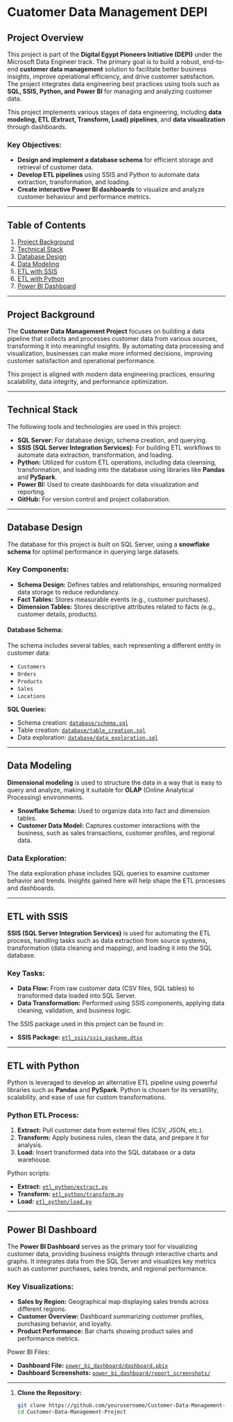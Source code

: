 # Cuatomer Data Management DEPI


## Project Overview

This project is part of the **Digital Egypt Pioneers Initiative (DEPI)** under the Microsoft Data Engineer track. The primary goal is to build a robust, end-to-end **customer data management** solution to facilitate better business insights, improve operational efficiency, and drive customer satisfaction. The project integrates data engineering best practices using tools such as **SQL, SSIS, Python, and Power BI** for managing and analyzing customer data.

This project implements various stages of data engineering, including **data modeling, ETL (Extract, Transform, Load) pipelines**, and **data visualization** through dashboards.

### Key Objectives:
- **Design and implement a database schema** for efficient storage and retrieval of customer data.
- **Develop ETL pipelines** using SSIS and Python to automate data extraction, transformation, and loading.
- **Create interactive Power BI dashboards** to visualize and analyze customer behaviour and performance metrics.

---

## Table of Contents
1. [Project Background](#project-background)
2. [Technical Stack](#technical-stack)
3. [Database Design](#database-design)
4. [Data Modeling](#data-modeling)
5. [ETL with SSIS](#etl-with-ssis)
6. [ETL with Python](#etl-with-python)
7. [Power BI Dashboard](#power-bi-dashboard)


---

## Project Background

The **Customer Data Management Project** focuses on building a data pipeline that collects and processes customer data from various sources, transforming it into meaningful insights. By automating data processing and visualization, businesses can make more informed decisions, improving customer satisfaction and operational performance.

This project is aligned with modern data engineering practices, ensuring scalability, data integrity, and performance optimization.

---

## Technical Stack

The following tools and technologies are used in this project:

- **SQL Server:** For database design, schema creation, and querying.
- **SSIS (SQL Server Integration Services):** For building ETL workflows to automate data extraction, transformation, and loading.
- **Python:** Utilized for custom ETL operations, including data cleansing, transformation, and loading into the database using libraries like **Pandas** and **PySpark**.
- **Power BI:** Used to create dashboards for data visualization and reporting.
- **GitHub:** For version control and project collaboration.

---

## Database Design

The database for this project is built on SQL Server, using a **snowflake schema** for optimal performance in querying large datasets.

### Key Components:
- **Schema Design:** Defines tables and relationships, ensuring normalized data storage to reduce redundancy.
- **Fact Tables:** Stores measurable events (e.g., customer purchases).
- **Dimension Tables:** Stores descriptive attributes related to facts (e.g., customer details, products).

#### Database Schema:

The schema includes several tables, each representing a different entity in customer data:

- `Customers`
- `Orders`
- `Products`
- `Sales`
- `Locations`

**SQL Queries:**
- Schema creation: [`database/schema.sql`](database/schema.sql)
- Table creation: [`database/table_creation.sql`](database/table_creation.sql)
- Data exploration: [`database/data_exploration.sql`](database/data_exploration.sql)

---

## Data Modeling

**Dimensional modeling** is used to structure the data in a way that is easy to query and analyze, making it suitable for **OLAP** (Online Analytical Processing) environments.

- **Snowflake Schema:** Used to organize data into fact and dimension tables.
- **Customer Data Model:** Captures customer interactions with the business, such as sales transactions, customer profiles, and regional data.

### Data Exploration:
The data exploration phase includes SQL queries to examine customer behavior and trends. Insights gained here will help shape the ETL processes and dashboards.

---

## ETL with SSIS

**SSIS (SQL Server Integration Services)** is used for automating the ETL process, handling tasks such as data extraction from source systems, transformation (data cleaning and mapping), and loading it into the SQL database.

### Key Tasks:
- **Data Flow:** From raw customer data (CSV files, SQL tables) to transformed data loaded into SQL Server.
- **Data Transformation:** Performed using SSIS components, applying data cleaning, validation, and business logic.

The SSIS package used in this project can be found in:
- **SSIS Package:** [`etl_ssis/ssis_package.dtsx`](etl_ssis/ssis_package.dtsx)

---

## ETL with Python

Python is leveraged to develop an alternative ETL pipeline using powerful libraries such as **Pandas** and **PySpark**. Python is chosen for its versatility, scalability, and ease of use for custom transformations.

### Python ETL Process:
1. **Extract:** Pull customer data from external files (CSV, JSON, etc.).
2. **Transform:** Apply business rules, clean the data, and prepare it for analysis.
3. **Load:** Insert transformed data into the SQL database or a data warehouse.

Python scripts:
- **Extract:** [`etl_python/extract.py`](etl_python/extract.py)
- **Transform:** [`etl_python/transform.py`](etl_python/transform.py)
- **Load:** [`etl_python/load.py`](etl_python/load.py)

---

## Power BI Dashboard

The **Power BI Dashboard** serves as the primary tool for visualizing customer data, providing business insights through interactive charts and graphs. It integrates data from the SQL Server and visualizes key metrics such as customer purchases, sales trends, and regional performance.

### Key Visualizations:
- **Sales by Region:** Geographical map displaying sales trends across different regions.
- **Customer Overview:** Dashboard summarizing customer profiles, purchasing behavior, and loyalty.
- **Product Performance:** Bar charts showing product sales and performance metrics.

Power BI Files:
- **Dashboard File:** [`power_bi_dashboard/dashboard.pbix`](power_bi_dashboard/dashboard.pbix)
- **Dashboard Screenshots:** [`power_bi_dashboard/report_screenshots/`](power_bi_dashboard/report_screenshots/)

---


1. **Clone the Repository:**
   ```bash
   git clone https://github.com/yourusername/Customer-Data-Management-Project.git
   cd Customer-Data-Management-Project
